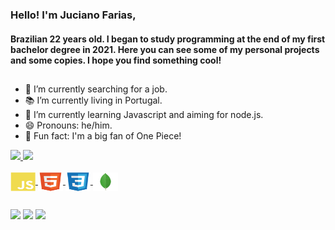 ### Hello! I'm Juciano Farias,

#### Brazilian 22 years old. I began to study programming at the end of my first bachelor degree in 2021. Here you can see some of my personal projects and some copies. I hope you find something cool! 

##

- 🔭 I’m currently searching for a job.
- 📚 I’m currently living in Portugal.
- 🌱 I’m currently learning Javascript and aiming for node.js.
- 😄 Pronouns: he/him.
- 👒 Fun fact: I'm a big fan of One Piece!

 <div style="display: inline-block">
  <a href="https://github.com/juciano-farias">
  <img height="180em" src="https://github-readme-stats.vercel.app/api?username=juciano-farias&show_icons=true&theme=vue-dark&include_all_commits=true&count_private=true"/>
  <img height="180em" src="https://github-readme-stats.vercel.app/api/top-langs/?username=juciano-farias&layout=compact&langs_count=7&theme=vue-dark"/>
</div>
  
  <div style="display: inline_block"><br>
  <img align="center" alt="Juciano-Js" height="30" width="40" src="https://raw.githubusercontent.com/devicons/devicon/master/icons/javascript/javascript-plain.svg">
  <img align="center" alt="Juciano-HTML" height="30" width="40" src="https://raw.githubusercontent.com/devicons/devicon/master/icons/html5/html5-original.svg">
  <img align="center" alt="Juciano-CSS" height="30" width="40" src="https://raw.githubusercontent.com/devicons/devicon/master/icons/css3/css3-original.svg">
   <img align="center" alt="Juciano-MongoDB" height="30" width="40" src="https://raw.githubusercontent.com/devicons/devicon/master/icons/mongodb/mongodb-original.svg">
</div>

    
##
 
<div> 
  <a href = "mailto:jucianogfjr@gmail.com"><img src="https://img.shields.io/badge/Gmail-D14836?style=for-the-badge&logo=gmail&logoColor=white" target="_blank"></a>
  <a href="https://www.linkedin.com/in/jucianogf/" target="_blank"><img src="https://img.shields.io/badge/-LinkedIn-%230077B5?style=for-the-badge&logo=linkedin&logoColor=white" target="_blank"></a> 
   <a href="https://www.instagram.com/juciano_gomes/" target="_blank"><img src="https://img.shields.io/badge/-Instagram-%23E4405F?style=for-the-badge&logo=instagram&logoColor=white" target="_blank"></a>
</div>
    
    
